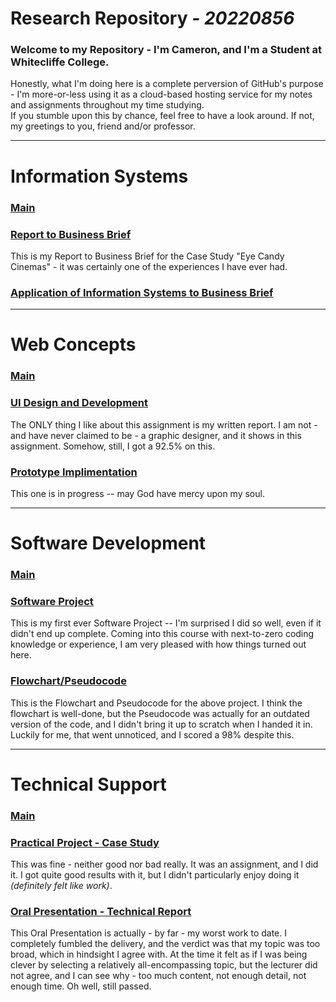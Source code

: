 # **Research Repository** *_- 20220856_*

### Welcome to my Repository - I'm Cameron, and I'm a Student at Whitecliffe College. <br>
Honestly, what I'm doing here is a complete perversion of GitHub's purpose - I'm more-or-less using it as a cloud-based hosting service for my notes and assignments throughout my time studying. <br>
If you stumble upon this by chance, feel free to have a look around. If not, my greetings to you, friend and/or professor.

---

# Information Systems

### [Main](./Information-Systems/)
### [Report to Business Brief](./Information-Systems/Assignments/Report/report-to-business-brief.md)<br>
This is my Report to Business Brief for the Case Study "Eye Candy Cinemas" - it was certainly one of the experiences I have ever had.<br>
### [Application of Information Systems to Business Brief]()

---

# Web Concepts

### [Main](./Web-Concepts/)
### [UI Design and Development](./Web-Concepts/Assignments/UI-Design-Development)<br>
The ONLY thing I like about this assignment is my written report. I am not - and have never claimed to be - a graphic designer, and it shows in this assignment. Somehow, still, I got a 92.5% on this.<br>
### [Prototype Implimentation](./Web-Concepts/Assignments/Implimentation-of-Website)<br>
This one is in progress -- may God have mercy upon my soul.

---

# Software Development

### [Main](./Software-Development/)
### [Software Project](./Software-Development/Assignments/Software/)<br>
This is my first ever Software Project -- I'm surprised I did so well, even if it didn't end up complete. Coming into this course with next-to-zero coding knowledge or experience, I am very pleased with how things turned out here.<br>
### [Flowchart/Pseudocode](./Software-Development/Assignments/Flowchart/)
This is the Flowchart and Pseudocode for the above project. I think the flowchart is well-done, but the Pseudocode was actually for an outdated version of the code, and I didn't bring it up to scratch when I handed it in. Luckily for me, that went unnoticed, and I scored a 98% despite this.<br>

---

# Technical Support

### [Main](./Technical-Support/)
### [Practical Project - Case Study](./Technical-Support/Assignments/Practical-Project/)<br>
This was fine - neither good nor bad really. It was an assignment, and I did it. I got quite good results with it, but I didn't particularly enjoy doing it *(definitely felt like work)*.
### [Oral Presentation - Technical Report](./Technical-Support/Assignments/Oral-Presentation/)<br>
This Oral Presentation is actually - by far - my worst work to date. I completely fumbled the delivery, and the verdict was that my topic was too broad, which in hindsight I agree with. At the time it felt as if I was being clever by selecting a relatively all-encompassing topic, but the lecturer did not agree, and I can see why - too much content, not enough detail, not enough time. Oh well, still passed.
